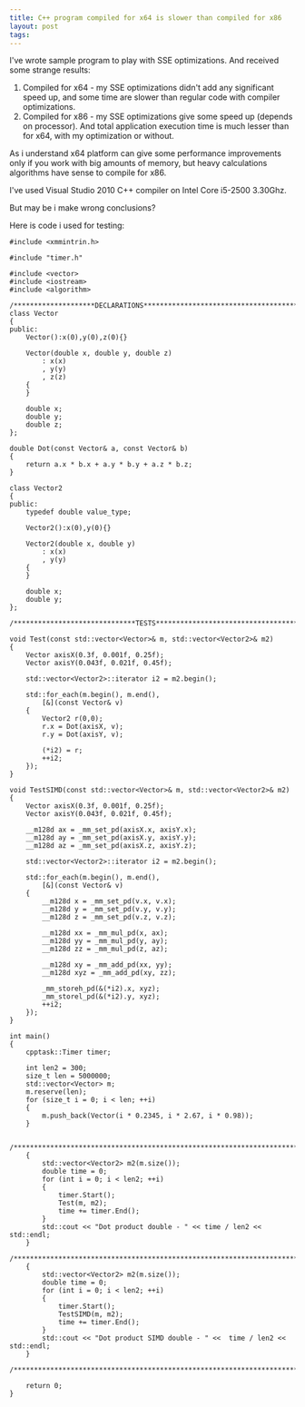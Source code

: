 ```yaml
---
title: C++ program compiled for x64 is slower than compiled for x86
layout: post
tags: 
---
```



I've wrote sample program to play with SSE optimizations. And received
some strange results:

1.  Compiled for x64 - my SSE optimizations didn't add any significant
    speed up, and some time are slower than regular code with compiler
    optimizations.
2.  Compiled for x86 - my SSE optimizations give some speed up (depends
    on processor). And total application execution time is much lesser
    than for x64, with my optimization or without.

As i understand x64 platform can give some performance improvements only
if you work with big amounts of memory, but heavy calculations
algorithms have sense to compile for x86.

I've used Visual Studio 2010 C++ compiler on Intel Core i5-2500 3.30Ghz.

But may be i make wrong conclusions?

Here is code i used for testing:

    #include <xmmintrin.h>

    #include "timer.h"

    #include <vector>
    #include <iostream>
    #include <algorithm>

    /********************DECLARATIONS************************************************/
    class Vector
    {
    public:
        Vector():x(0),y(0),z(0){}

        Vector(double x, double y, double z)
            : x(x)
            , y(y)
            , z(z)
        {
        }

        double x;
        double y;
        double z;
    };

    double Dot(const Vector& a, const Vector& b)
    {
        return a.x * b.x + a.y * b.y + a.z * b.z;
    }

    class Vector2
    {
    public:
        typedef double value_type;

        Vector2():x(0),y(0){}

        Vector2(double x, double y)
            : x(x)
            , y(y)
        {
        }

        double x;
        double y;
    };

    /******************************TESTS***************************************************/

    void Test(const std::vector<Vector>& m, std::vector<Vector2>& m2)
    {
        Vector axisX(0.3f, 0.001f, 0.25f);
        Vector axisY(0.043f, 0.021f, 0.45f);

        std::vector<Vector2>::iterator i2 = m2.begin();

        std::for_each(m.begin(), m.end(),
            [&](const Vector& v)
        {
            Vector2 r(0,0);
            r.x = Dot(axisX, v);
            r.y = Dot(axisY, v);

            (*i2) = r;
            ++i2;
        });
    }

    void TestSIMD(const std::vector<Vector>& m, std::vector<Vector2>& m2)
    {
        Vector axisX(0.3f, 0.001f, 0.25f);
        Vector axisY(0.043f, 0.021f, 0.45f);

        __m128d ax = _mm_set_pd(axisX.x, axisY.x);
        __m128d ay = _mm_set_pd(axisX.y, axisY.y);
        __m128d az = _mm_set_pd(axisX.z, axisY.z);

        std::vector<Vector2>::iterator i2 = m2.begin();

        std::for_each(m.begin(), m.end(),
            [&](const Vector& v)
        {
            __m128d x = _mm_set_pd(v.x, v.x);
            __m128d y = _mm_set_pd(v.y, v.y);
            __m128d z = _mm_set_pd(v.z, v.z);

            __m128d xx = _mm_mul_pd(x, ax);
            __m128d yy = _mm_mul_pd(y, ay);
            __m128d zz = _mm_mul_pd(z, az);

            __m128d xy = _mm_add_pd(xx, yy);
            __m128d xyz = _mm_add_pd(xy, zz);

            _mm_storeh_pd(&(*i2).x, xyz);
            _mm_storel_pd(&(*i2).y, xyz);
            ++i2;
        });
    }

    int main()
    {
        cpptask::Timer timer;

        int len2 = 300;
        size_t len = 5000000;
        std::vector<Vector> m;
        m.reserve(len);
        for (size_t i = 0; i < len; ++i)
        {
            m.push_back(Vector(i * 0.2345, i * 2.67, i * 0.98));
        }

        /***********************************************************************************/
        {
            std::vector<Vector2> m2(m.size());
            double time = 0;
            for (int i = 0; i < len2; ++i)
            {
                timer.Start();
                Test(m, m2);
                time += timer.End();
            }
            std::cout << "Dot product double - " << time / len2 << std::endl;
        }
        /***********************************************************************************/
        {
            std::vector<Vector2> m2(m.size());
            double time = 0;
            for (int i = 0; i < len2; ++i)
            {
                timer.Start();
                TestSIMD(m, m2);
                time += timer.End();
            }
            std::cout << "Dot product SIMD double - " <<  time / len2 << std::endl;
        }
        /***********************************************************************************/

        return 0;
    }
